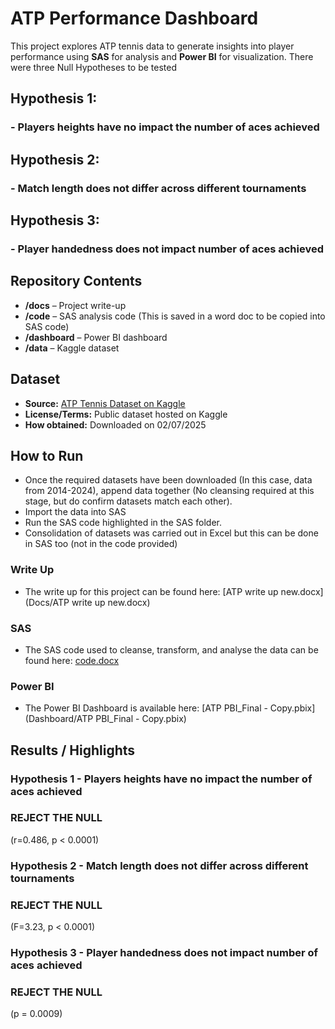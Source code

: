 # ATP Performance Dashboard

This project explores ATP tennis data to generate insights into player performance using **SAS** for analysis and **Power BI** for visualization.
There were three Null Hypotheses to be tested
## Hypothesis 1:
### - Players heights have no impact the number of aces achieved

## Hypothesis 2:
### - Match length does not differ across different tournaments

## Hypothesis 3:
### - Player handedness does not impact number of aces achieved

## Repository Contents
- **/docs** – Project write-up
- **/code** – SAS analysis code (This is saved in a word doc to be copied into SAS code)
- **/dashboard** – Power BI dashboard
- **/data** – Kaggle dataset

## Dataset
- **Source:** [ATP Tennis Dataset on Kaggle](https://www.kaggle.com/datasets/guillemservera/tennis)  
- **License/Terms:** Public dataset hosted on Kaggle  
- **How obtained:** Downloaded on 02/07/2025

## How to Run
- Once the required datasets have been downloaded (In this case, data from 2014-2024), append data together (No cleansing required at this stage, but do confirm datasets match each other).
- Import the data into SAS
- Run the SAS code highlighted in the SAS folder. 
- Consolidation of datasets was carried out in Excel but this can be done in SAS too (not in the code provided)

### Write Up
- The write up for this project can be found here:
[ATP write up new.docx](Docs/ATP write up new.docx)
 
### SAS
- The SAS code used to cleanse, transform, and analyse the data can be found here:
[code.docx](code/code.docx)

### Power BI
- The Power BI Dashboard is available here:
[ATP PBI_Final - Copy.pbix](Dashboard/ATP PBI_Final - Copy.pbix)

## Results / Highlights
### Hypothesis 1 - Players heights have no impact the number of aces achieved
### REJECT THE NULL
(r=0.486, p < 0.0001)

### Hypothesis 2 - Match length does not differ across different tournaments
### REJECT THE NULL
(F=3.23, p < 0.0001)

### Hypothesis 3 - Player handedness does not impact number of aces achieved 
### REJECT THE NULL
(p = 0.0009)
